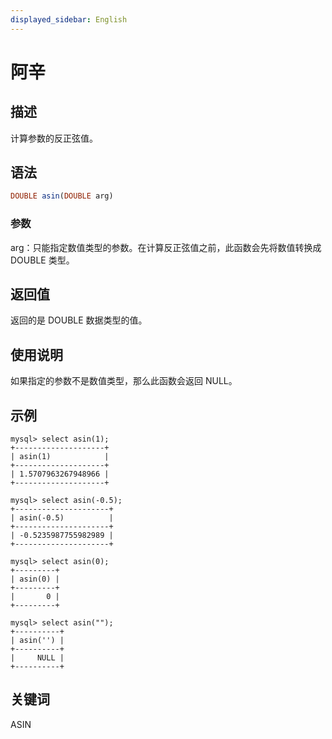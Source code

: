 ```yaml
---
displayed_sidebar: English
---
```


# 阿辛

## 描述

计算参数的反正弦值。

## 语法

```Haskell
DOUBLE asin(DOUBLE arg)
```

### 参数

arg：只能指定数值类型的参数。在计算反正弦值之前，此函数会先将数值转换成 DOUBLE 类型。

## 返回值

返回的是 DOUBLE 数据类型的值。

## 使用说明

如果指定的参数不是数值类型，那么此函数会返回 NULL。

## 示例

```Plain
mysql> select asin(1);
+--------------------+
| asin(1)            |
+--------------------+
| 1.5707963267948966 |
+--------------------+

mysql> select asin(-0.5);
+---------------------+
| asin(-0.5)          |
+---------------------+
| -0.5235987755982989 |
+---------------------+

mysql> select asin(0);
+---------+
| asin(0) |
+---------+
|       0 |
+---------+

mysql> select asin("");
+----------+
| asin('') |
+----------+
|     NULL |
+----------+
```

## 关键词

ASIN
